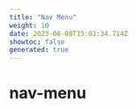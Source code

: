 ```yaml
---
title: "Nav Menu"
weight: 10
date: 2023-06-08T15:03:34.714Z
showtoc: false
generated: true
---
```

<!-- This file was generated from the Vendure source. Do not modify. Instead, re-run the "docs:build" script -->


# nav-menu